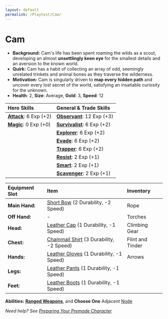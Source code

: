 ```yaml
---
layout: default
permalink: /Playtest/Cam/
---
```

# Cam

- **Background:** Cam's life has been spent roaming the wilds as a scout, developing an almost **unsettlingly keen eye** for the smallest details and an aversion to the known world.
- **Quirk:** Cam has a habit of collecting an array of odd, seemingly unrelated trinkets and animal bones as they traverse the wilderness.
- **Motivation:** Cam is singularly driven to **map every hidden path** and uncover every lost secret of the world, satisfying an insatiable curiosity for the unknown.
- **Health**: 2, **Size**: Average, **Gold**: 3, **Speed**: 12

| **Hero Skills** | **General & Trade Skills** |
| :--- | :--- |
| **[Attack]({{site.baseurl}}/PlayerResources/Skills/Attack/#Attack)**: 6 Exp (+2) | **[Observant]({{site.baseurl}}/PlayerResources/Skills/Observant/#Observant)**: 12 Exp (+3) |
| **[Magic]({{site.baseurl}}/PlayerResources/Skills/Magic/#Magic)**: 0 Exp (+0) | **[Survivalist]({{site.baseurl}}/PlayerResources/Skills/Survivalist/#Survivalist)**: 6 Exp (+2) |
| | **[Explorer]({{site.baseurl}}/PlayerResources/Skills/Explorer/#Explorer)**: 6 Exp (+2) |
| | **[Evade]({{site.baseurl}}/PlayerResources/Skills/Evade/#Evade)**: 6 Exp (+2) |
| | **[Trapper]({{site.baseurl}}/PlayerResources/Skills/Trapper/#Trapper)**: 6 Exp (+2) |
| | **[Resist]({{site.baseurl}}/PlayerResources/Skills/Resist/#Resist)**: 2 Exp (+1) |
| | **[Smart]({{site.baseurl}}/PlayerResources/Skills/Smart/#Smart)**: 2 Exp (+1) |
| | **[Scavenger]({{site.baseurl}}/PlayerResources/Skills/Scavenger/#Scavenger)**: 2 Exp (+1) |

| **Equipment Slot** | **Item** | **Inventory** |
| :----------------- | :-------------------------------------------------------------------------------------------------------------------------- | :--------------- |
| **Main Hand:** | [Short Bow]({{site.baseurl}}/PlayerResources/Equipment/Weapons/ShortBow/) (2 Durability, -2 Speed) | Rope |
| **Off Hand:** | - | Torches |
| **Head:** | [Leather Cap]({{site.baseurl}}/PlayerResources/Equipment/Armor/LeatherCap/) (1 Durability, -1 Speed) | Climbing Gear |
| **Chest:** | [Chainmail Shirt]({{site.baseurl}}/PlayerResources/Equipment/Armor/ChainmailShirt/) (3 Durability, -2 Speed) | Flint and Tinder |
| **Hands:** | [Leather Gloves]({{site.baseurl}}/PlayerResources/Equipment/Armor/LeatherGloves/) (1 Durability, -1 Speed) | Arrows |
| **Legs:** | [Leather Pants]({{site.baseurl}}/PlayerResources/Equipment/Armor/LeatherPants/) (1 Durability, -1 Speed) | |
| **Feet:** | [Leather Boots]({{site.baseurl}}/PlayerResources/Equipment/Armor/LeatherBoots/) (1 Durability, -1 Speed) | |

**Abilities:** **[Ranged Weapons]({{site.baseurl}}/PlayerResources/Abilities/RangedWeapons/#Ranged-Weapons)**, and **Choose One** Adjacent [Node](https://raw.githubusercontent.com/SmashXanadu/Expeditions/refs/heads/main/images/HeroGridSheet.png)

*Need help? See [Preparing Your Premade Character]({{site.baseurl}}/Playtest/Prepare/)*